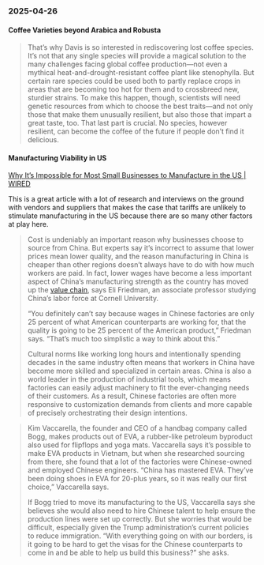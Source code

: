 ### 2025-04-26
#### Coffee Varieties beyond Arabica and Robusta

> That’s why Davis is so interested in rediscovering lost coffee species. It’s not that any single species will provide a magical solution to the many challenges facing global coffee production—not even a mythical heat-and-drought-resistant coffee plant like stenophylla. But certain rare species could be used both to partly replace crops in areas that are becoming too hot for them and to crossbreed new, sturdier strains. To make this happen, though, scientists will need genetic resources from which to choose the best traits—and not only those that make them unusually resilient, but also those that impart a great taste, too. That last part is crucial. No species, however resilient, can become the coffee of the future if people don’t find it delicious.

#### Manufacturing Viability in US
[Why It’s Impossible for Most Small Businesses to Manufacture in the US \| WIRED](https://archive.is/0hzIV)

This is a great article with a lot of research and interviews on the ground with vendors and suppliers that makes the case that tariffs are unlikely to stimulate manufacturing in the US because there are so many other factors at play here.

> Cost is undeniably an important reason why businesses choose to source from China. But experts say it’s incorrect to assume that lower prices mean lower quality, and the reason manufacturing in China is cheaper than other regions doesn’t always have to do with how much workers are paid. In fact, lower wages have become a less important aspect of China’s manufacturing strength as the country has moved up the [value chain](https://archive.is/o/0hzIV/https://www.wired.com/story/china-microchip-autonomy-huawei/), says Eli Friedman, an associate professor studying China’s labor force at Cornell University.
> 
> “You definitely can’t say because wages in Chinese factories are only 25 percent of what American counterparts are working for, that the quality is going to be 25 percent of the American product,” Friedman says. “That’s much too simplistic a way to think about this.”
> 
> Cultural norms like working long hours and intentionally spending decades in the same industry often means that workers in China have become more skilled and specialized in certain areas. China is also a world leader in the production of industrial tools, which means factories can easily adjust machinery to fit the ever-changing needs of their customers. As a result, Chinese factories are often more responsive to customization demands from clients and more capable of precisely orchestrating their design intentions.

> Kim Vaccarella, the founder and CEO of a handbag company called Bogg, makes products out of EVA, a rubber-like petroleum byproduct also used for flipflops and yoga mats. Vaccarella says it’s possible to make EVA products in Vietnam, but when she researched sourcing from there, she found that a lot of the factories were Chinese-owned and employed Chinese engineers. “China has mastered EVA. They’ve been doing shoes in EVA for 20-plus years, so it was really our first choice,” Vaccarella says.
> 
> If Bogg tried to move its manufacturing to the US, Vaccarella says she believes she would also need to hire Chinese talent to help ensure the production lines were set up correctly. But she worries that would be difficult, especially given the Trump administration’s current policies to reduce immigration. “With everything going on with our borders, is it going to be hard to get the visas for the Chinese counterparts to come in and be able to help us build this business?” she asks.
